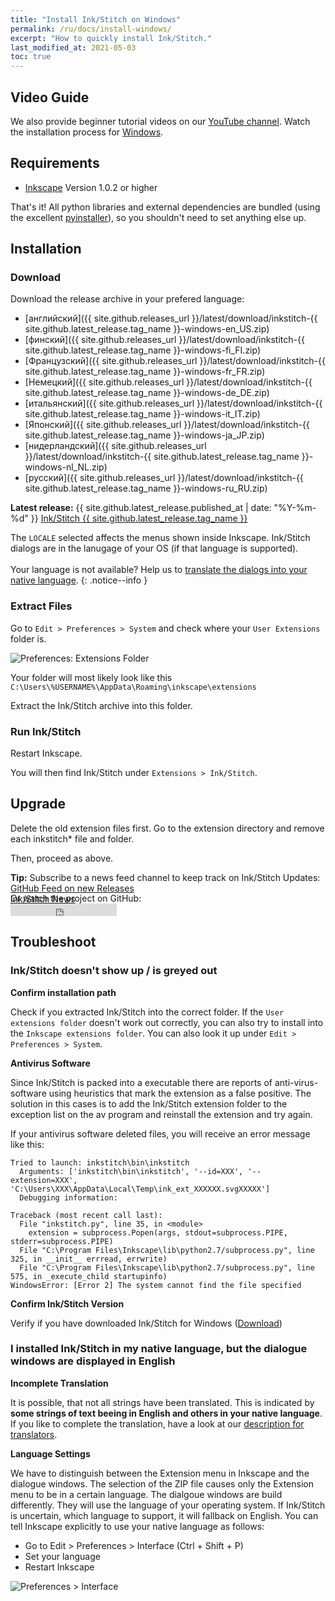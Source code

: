 ```yaml
---
title: "Install Ink/Stitch on Windows"
permalink: /ru/docs/install-windows/
excerpt: "How to quickly install Ink/Stitch."
last_modified_at: 2021-05-03
toc: true
---
```

## Video Guide

We also provide beginner tutorial videos on our <i class="fab fa-youtube"></i> [YouTube channel](https://www.youtube.com/channel/UCJCDCFuT_xQoI55e10HRiRw). Watch the installation process for <i class="fab fa-windows"></i> [Windows](https://www.youtube.com/watch?v=U5htzWZSjA8&list=PLvlbfDmZyXG1ORmeqHdp4aP7J71e7icJP&index=4).

## Requirements

* [Inkscape](https://inkscape.org/release/) Version 1.0.2 or higher

That's it!  All python libraries and external dependencies are bundled (using the excellent [pyinstaller](http://www.pyinstaller.org)), so you shouldn't need to set anything else up.

## Installation

### Download
Download the release archive in your prefered language:

* <i class="fa fa-download " ></i> [английский]({{ site.github.releases_url }}/latest/download/inkstitch-{{ site.github.latest_release.tag_name }}-windows-en_US.zip)
* <i class="fa fa-download " ></i> [финский]({{ site.github.releases_url }}/latest/download/inkstitch-{{ site.github.latest_release.tag_name }}-windows-fi_FI.zip)
* <i class="fa fa-download " ></i> [Французский]({{ site.github.releases_url }}/latest/download/inkstitch-{{ site.github.latest_release.tag_name }}-windows-fr_FR.zip)
* <i class="fa fa-download " ></i> [Немецкий]({{ site.github.releases_url }}/latest/download/inkstitch-{{ site.github.latest_release.tag_name }}-windows-de_DE.zip)
* <i class="fa fa-download " ></i> [итальянский]({{ site.github.releases_url }}/latest/download/inkstitch-{{ site.github.latest_release.tag_name }}-windows-it_IT.zip)
* <i class="fa fa-download " ></i> [Японский]({{ site.github.releases_url }}/latest/download/inkstitch-{{ site.github.latest_release.tag_name }}-windows-ja_JP.zip)
* <i class="fa fa-download " ></i> [нидерландский]({{ site.github.releases_url }}/latest/download/inkstitch-{{ site.github.latest_release.tag_name }}-windows-nl_NL.zip)
* <i class="fa fa-download " ></i> [русский]({{ site.github.releases_url }}/latest/download/inkstitch-{{ site.github.latest_release.tag_name }}-windows-ru_RU.zip)

**Latest release:** {{ site.github.latest_release.published_at | date: "%Y-%m-%d"  }} [Ink/Stitch {{ site.github.latest_release.tag_name }}](https://github.com/inkstitch/inkstitch/releases/latest)

The `LOCALE` selected affects the menus shown inside Inkscape. Ink/Stitch dialogs are in the lanugage of your OS (if that language is supported).<br><br>Your language is not available? Help us to [translate the dialogs into your native language](/developers/localize/).
{: .notice--info }


### Extract Files

Go to `Edit > Preferences > System` and check where your `User Extensions` folder is.

![Preferences: Extensions Folder](/assets/images/docs/en/extensions-folder-location-win.jpg)

Your folder will most likely look like this `C:\Users\%USERNAME%\AppData\Roaming\inkscape\extensions`

Extract the Ink/Stitch archive into this folder.

### Run Ink/Stitch

Restart Inkscape.

You will then find Ink/Stitch under `Extensions > Ink/Stitch`.

## Upgrade

Delete the old extension files first. Go to the extension directory and remove each inkstitch* file and folder.

Then, proceed as above.

**Tip:** Subscribe to a news feed channel to keep track on Ink/Stitch Updates:<br />
 <i class="fas fa-fw fa-rss-square" aria-hidden="true" style="color: #ffb400;"></i> [GitHub Feed on new Releases](https://github.com/inkstitch/inkstitch/releases.atom)<br>
 <i class="fas fa-fw fa-rss-square" aria-hidden="true" style="color: #ffb400;"></i> [Ink/Stitch News](/feed.xml)<br />
{: .notice--info }

<p class="notice--info" style="margin-top: -3.5em !important;">Or watch the project on GitHub:<br /><iframe style="display: inline-block;" src="https://ghbtns.com/github-btn.html?user=inkstitch&repo=inkstitch&type=watch&count=true&v=2" frameborder="0" scrolling="0" width="170px" height="20px"></iframe></p>

## Troubleshoot

### Ink/Stitch doesn't show up / is greyed out

**Confirm installation path**

Check if you extracted Ink/Stitch into the correct folder. If the `User extensions folder` doesn't work out correctly, you can also try to install into the `Inkscape extensions folder`.
You can also look it up under `Edit > Preferences > System`.

**Antivirus Software**

Since Ink/Stitch is packed into a executable there are reports of anti-virus-software using heuristics that mark the extension as a false positive. The solution in this cases is to add the Ink/Stitch extension folder to the exception list on the av program and reinstall the extension and try again.

If your antivirus software deleted files, you will receive an error message like this:

```
Tried to launch: inkstitch\bin\inkstitch
  Arguments: ['inkstitch\bin\inkstitch', '--id=XXX', '--extension=XXX', 'C:\Users\XXX\AppData\Local\Temp\ink_ext_XXXXXX.svgXXXXX']
  Debugging information:

Traceback (most recent call last):
  File "inkstitch.py", line 35, in <module>
    extension = subprocess.Popen(args, stdout=subprocess.PIPE, stderr=subprocess.PIPE)
  File "C:\Program Files\Inkscape\lib\python2.7/subprocess.py", line 325, in __init__ errread, errwrite)
  File "C:\Program Files\Inkscape\lib\python2.7/subprocess.py", line 575, in _execute_child startupinfo)
WindowsError: [Error 2] The system cannot find the file specified
```

**Confirm Ink/Stitch Version**

Verify if you have downloaded Ink/Stitch for Windows ([Download](#download))

### I installed Ink/Stitch in my native language, but the dialogue windows are displayed in English

**Incomplete Translation**

It is possible, that not all strings have been translated. This is indicated by **some strings of text beeing in English and others in your native language**.
If you like to complete the translation, have a look at our [description for translators](/developers/localize/).

**Language Settings**

We have to distinguish between the Extension menu in Inkscape and the dialogue windows.
The selection of the ZIP file causes only the Extension menu to be in a certain language.
The dialgoue windows are build differently. They will use the language of your operating system.
If Ink/Stitch is uncertain, which language to support, it will fallback on English.
You can tell Inkscape explicitly to use your native language as follows:
  * Go to Edit > Preferences > Interface (Ctrl + Shift + P)
  * Set your language
  * Restart Inkscape

![Preferences > Interface](/assets/images/docs/en/preferences_language.png)
